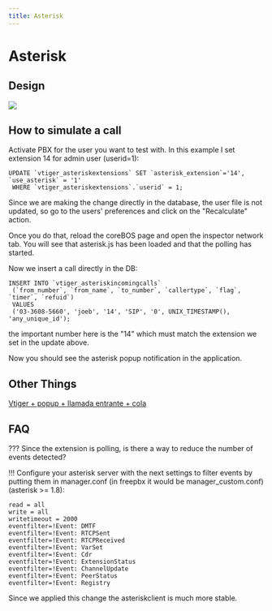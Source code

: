 ```yaml
---
title: Asterisk
---
```


Asterisk
========

Design
------

![](/en/devel/corebosasterisk.svg)

How to simulate a call
----------------------

Activate PBX for the user you want to test with. In this example I set
extension 14 for admin user (userid=1):

    UPDATE `vtiger_asteriskextensions` SET `asterisk_extension`='14', `use_asterisk` = '1'
     WHERE `vtiger_asteriskextensions`.`userid` = 1;

Since we are making the change directly in the database, the user file
is not updated, so go to the users' preferences and click on the
"Recalculate" action.

Once you do that, reload the coreBOS page and open the inspector network
tab. You will see that asterisk.js has been loaded and that the polling
has started.

Now we insert a call directly in the DB:

    INSERT INTO `vtiger_asteriskincomingcalls`
     (`from_number`, `from_name`, `to_number`, `callertype`, `flag`, `timer`, `refuid`)
     VALUES
     ('03-3608-5660', 'joeb', '14', 'SIP', '0', UNIX_TIMESTAMP(), 'any_unique_id');

the important number here is the "14" which must match the extension we
set in the update above.

Now you should see the asterisk popup notification in the application.

Other Things
------------

[Vtiger + popup + llamada entrante +
cola](/en/devel/corebospbx/llamadaentrantecola)

FAQ
---

??? Since the extension is polling, is there a way to reduce the number
of events detected?

!!! Configure your asterisk server with the next settings to filter
events by putting them in manager.conf (in freepbx it would be
manager\_custom.conf) (asterisk &gt;= 1.8):

    read = all
    write = all
    writetimeout = 2000
    eventfilter=!Event: DMTF
    eventfilter=!Event: RTCPSent
    eventfilter=!Event: RTCPReceived
    eventfilter=!Event: VarSet
    eventfilter=!Event: Cdr
    eventfilter=!Event: ExtensionStatus
    eventfilter=!Event: ChannelUpdate
    eventfilter=!Event: PeerStatus
    eventfilter=!Event: Registry

Since we applied this change the asteriskclient is much more stable.
